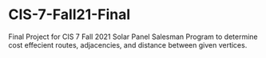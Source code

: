 # CIS-7-Fall21-Final
Final Project for CIS 7 Fall 2021
Solar Panel Salesman Program to determine cost effecient routes, adjacencies, and distance between given vertices. 
